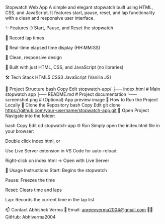Stopwatch Web App
A simple and elegant stopwatch built using HTML, CSS, and JavaScript. It features start, pause, reset, and lap functionality with a clean and responsive user interface.

✨ Features
⏱ Start, Pause, and Reset the stopwatch

📝 Record lap times

🧮 Real-time elapsed time display (HH:MM:SS)

🎯 Clean, responsive design

🔁 Built with just HTML, CSS, and JavaScript (no libraries)

🛠️ Tech Stack
HTML5
CSS3
JavaScript (Vanilla JS)

📂 Project Structure
bash
Copy
Edit
stopwatch-app/
├── index.html          # Main stopwatch app
├── README.md           # Project documentation
└── screenshot.png      # (Optional) App preview image
🚀 How to Run the Project Locally
🔁 Clone the Repository
bash
Copy
Edit
git clone https://github.com/your-username/stopwatch-app.git
📁 Open Project
Navigate into the folder:

bash
Copy
Edit
cd stopwatch-app
🌐 Run
Simply open the index.html file in your browser:

Double click index.html, or

Use Live Server extension in VS Code for auto-reload:

Right-click on index.html → Open with Live Server

🔧 Usage Instructions
Start: Begins the stopwatch

Pause: Freezes the time

Reset: Clears time and laps

Lap: Records the current time in the lap list

📫 Contact
   Abhishek Verma
📧 Email: apreevverma2004@gmail.com
🧑‍💻 GitHub: Abhiverma2004

